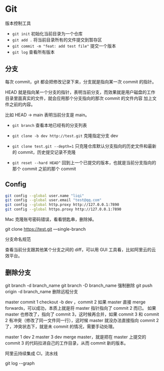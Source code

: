 # Git

版本控制工具


- `git init` 初始化当前目录为一个仓库
- `git add .` 将当前目录所有的文件提交到暂存区
- `git commit -m "feat: add test file"` 提交一个版本
- `git log` 查看所有版本

## 分支

每次 commit，git 都会把修改记录下来，分支就是指向某一次 commit 的指针。

HEAD 就是指向某一个分支的指针，表明当前分支，而效果就是用户磁盘的工作目录里面真实的文件，就会应用那个分支指向的那次 commit 的文件内容 加上文件之前的内容。

比如 HEAD -> main 表明当前分支是 main。

- `git branch` 查看本地已经有的分支列表

- `git clone -b dev http://test.git` 克隆指定分支 dev

- `git clone test.git --depth=1` 只克隆仓库默认分支指向的历史文件和最新的 commit，历史提交记录不克隆

- `git reset --hard HEAD^` 回到上一个已提交的版本，也就是当前分支指向的那个 commit 之前的那个 commit




## Config

```bash
git config --global user.name "liqi"
git config --global user.email "test@qq.com"
git config --global http.proxy http://127.0.0.1:7890
git config --global https.proxy http://127.0.0.1:7890
```


Mac 克隆账号密码错误，看看钥匙串，删除掉。

git clone https://test.git —single-branch



分支命名规范

查看当前分支跟其他某个分支之间的 diff，可以用 GUI 工具看，比如阿里云的云效平台。


## 删除分支

git branch -d branch_name
git branch -D branch_name 强制删除
git push origin -d branch_name 删除远程分支


master commit 1
checkout -b dev ，commit 2
如果 master 直接 merge forwards，可以成功，本质上就是将 master 指针指向了 commit 2 而已。
如果 master 也修改了，指向了 commit 3，这时候再合并，如果 commit 3 和 commit 2 有冲突（修改了同一文件同一行），这时候 master 就没办法直接指向 commit 2 了，冲突状态下，就是未 commit 的情况，需要手动处理。


master 1
dev 2
master 3
dev merge master，就是把在 master 上提交的 commit 3 的代码拉进自己的工作目录，从而 commit 新的版本。

阿里云持续集成 CI，流水线


git log --graph
